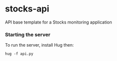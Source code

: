 # stocks-api
API base template for a Stocks monitoring application


### Starting the server

To run the server, install Hug then:

```shell
hug -f api.py
```

